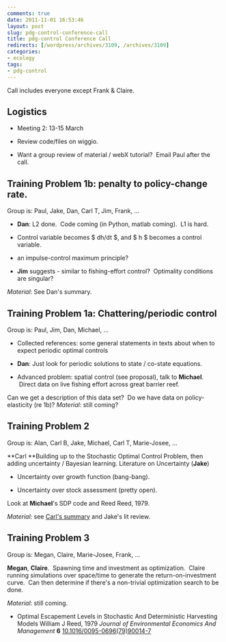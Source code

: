 ```yaml
---
comments: true
date: 2011-11-01 16:53:46
layout: post
slug: pdg-control-conference-call
title: pdg-control Conference Call
redirects: [/wordpress/archives/3109, /archives/3109]
categories:
- ecology
tags:
- pdg-control
---
```


Call includes everyone except Frank & Claire.


## Logistics





	
  * Meeting 2: 13-15 March

	
  * Review code/files on wiggio.

	
  * Want a group review of material / webX tutorial?  Email Paul after the call.




## Training Problem 1b: penalty to policy-change rate.


Group is: Paul, Jake, Dan, Carl T, Jim, Frank, ...



	
  * **Dan**: L2 done.  Code coming (in Python, matlab coming).  L1 is hard.

	
  * Control variable becomes $ dh/dt $, and $ h $ becomes a control variable.

	
  * an impulse-control maximum principle?

	
  * **Jim** suggests - similar to fishing-effort control?  Optimality conditions are singular?


_Material_: See Dan's summary.


## Training Problem 1a: Chattering/periodic control


Group is: Paul, Jim, Dan, Michael, ...



	
  * Collected references: some general statements in texts about when to expect periodic optimal controls

	
  * **Dan**: Just look for periodic solutions to state / co-state equations.

	
  * Advanced problem: spatial control (see proposal), talk to **Michael**.  Direct data on live fishing effort across great barrier reef.


Can we get a description of this data set?  Do we have data on policy-elasticity (re 1b)?
_Material_: still coming?


## Training Problem 2


Group is: Alan, Carl B, Jake, Michael, Carl T, Marie-Josee, ...

**Carl **Building up to the Stochastic Optimal Control Problem, then adding uncertainty / Bayesian learning.
Literature on Uncertainty (**Jake**)



	
  * Uncertainty over growth function (bang-bang).

	
  * Uncertainty over stock assessment (pretty open).


Look at **Michael**'s SDP code and Reed Reed, 1979.

_Material_: see [Carl's summary](http://www.carlboettiger.info/archives/3094) and Jake's lit review.


## Training Problem 3


Group is: Megan, Claire, Marie-Josee, Frank, ...

**Megan**, **Claire**.  Spawning time and investment as optimization.  Claire running simulations over space/time to generate the return-on-investment curve.  Can then determine if there's a non-trivial optimization search to be done.

_Material_: still coming.



-  Optimal Escapement Levels in Stochastic And Deterministic Harvesting Models William J Reed,  1979 *Journal of Environmental Economics And Management* **6**    [10.1016/0095-0696(79)90014-7](http://dx.doi.org/10.1016/0095-0696(79)90014-7)

